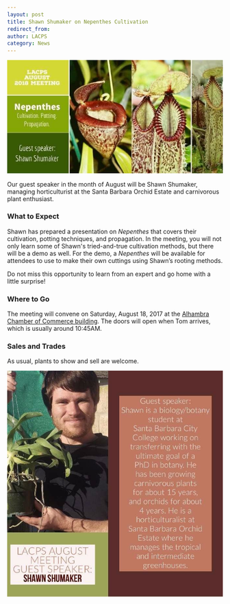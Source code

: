 ```yaml
---
layout: post
title: Shawn Shumaker on Nepenthes Cultivation
redirect_from:
author: LACPS
category: News
---
```


![Shawn Shumaker LACPS meeting announcement picture](/assets/images/posts/shawn-shumaker-meeting-announcement.jpeg)

Our guest speaker in the month of August will be Shawn Shumaker, managing horticulturist at the Santa Barbara Orchid Estate and carnivorous plant enthusiast.

### What to Expect

Shawn has prepared a presentation on *Nepenthes* that covers their cultivation, potting techniques, and propagation. In the meeting, you will not only learn some of Shawn's tried-and-true cultivation methods, but there will be a demo as well. For the demo, a *Nepenthes* will be available for attendees to use to make their own cuttings using Shawn’s rooting methods.

Do not miss this opportunity to learn from an expert and go home with a little surprise!

### Where to Go

The meeting will convene on Saturday, August 18, 2017 at the [Alhambra Chamber of Commerce building](/meetings). The doors will open when Tom arrives, which is usually around 10:45AM.

### Sales and Trades

As usual, plants to show and sell are welcome.

![Shawn Shumaker Los Angeles Carnivorous Plant Society meeting speaker profile](/assets/images/posts/shawn-shumaker-meeting-profile.jpg)
